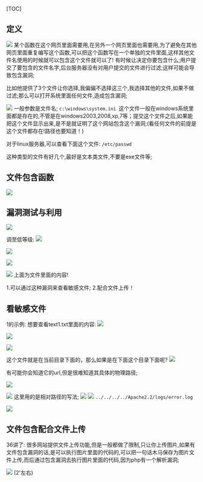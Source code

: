 [TOC]

## 定义

![]((35-36)文件包含漏洞_files/9788ab2a-a865-497a-8e32-800d50e4fad8.jpg)
某个函数在这个网页里面需要用,在另外一个网页里面也需要用,为了避免在其他网页里面重复编写这个函数,可以把这个函数写在一个单独的文件里面,这样其他文件名使用的时候就可以包含这个文件就可以了!
有时候让决定你要包含什么;用户提交了要包含的文件名字,后台服务器没有对用户提交的文件进行过滤;这样可能会导致包含漏洞;

比如他提供了3个文件让你选择,我偏偏不选择这三个,我选择其他的文件,如果不做过滤;那么可以打开系统里面任何文件,造成包含漏洞;

![]((35-36)文件包含漏洞_files/8fee448e-bc25-4ba2-9be6-092d0b0834eb.jpg)
一般参数是文件名;
`c:\windows\system.ini `这个文件一般在windows系统里面都是存在的,不管是在windows2003,2008,xp,7等；提交这个文件之后,如果能把这个文件显示出来,是不是就证明了这个网站包含这个漏洞;(看任何文件的前提是这个文件都存在!路径也要知道！)

对于linux服务器,可以查看下面这个文件:
`/etc/passwd`

这种类型的文件有好几个,最好是文本类文件,不要是exe文件等;
## 文件包含函数
![]((35-36)文件包含漏洞_files/c261035f-4086-4d0c-8065-ef4b11d1cd34.jpg)


## 漏洞测试与利用
![]((35-36)文件包含漏洞_files/4482ddc4-f643-471f-88bb-b75588352778.jpg)

调至低等级:
![]((35-36)文件包含漏洞_files/34ace7da-79db-40f8-82a9-6263452ef5e3.png)

![]((35-36)文件包含漏洞_files/d5be74ca-df9c-4f89-91d6-10922b504b85.png)

![]((35-36)文件包含漏洞_files/590f0cb4-4f20-4a0f-a94d-b8e912cfbbcf.png)

![]((35-36)文件包含漏洞_files/0f4189a3-98c7-4a46-9c8c-8e3bc2120ae3.png)
上面为文件里面的内容!

1.可以通过这种漏洞来查看敏感文件;
2.配合文件上传！
## 看敏感文件
1的示例:
想要查看text1.txt里面的内容:
![]((35-36)文件包含漏洞_files/fac7c6be-b182-4d73-b908-f02004019a8a.png)

![]((35-36)文件包含漏洞_files/08f73372-42e8-4eca-b6cb-c38b0bbde7df.jpg)

![]((35-36)文件包含漏洞_files/eec81a38-caeb-4c53-922d-fe56a7aa8a93.png)

这个文件就是在当前目录下面的，那么如果是在下面这个目录下面呢?
![]((35-36)文件包含漏洞_files/c7eb530d-b08a-4387-b88e-fffe0769a046.png)

有可能你会知道它的url,但是很难知道其具体的物理路径;

![]((35-36)文件包含漏洞_files/30e1d84b-ab6e-46b0-94e5-2c096644f8c2.jpg)

![]((35-36)文件包含漏洞_files/964e08e6-4d6f-4207-a9df-47231ad8c91a.png)
这里用的是相对路径的写法;
![]((35-36)文件包含漏洞_files/8a16da76-30a0-4fe2-8b85-157fc25f91d6.jpg)
![]((35-36)文件包含漏洞_files/957dd9ef-f751-4735-a8c4-48ec63be7c01.jpg)
`../../../../Apache2.2/logs/error.log`

![]((35-36)文件包含漏洞_files/a0f479da-9878-49b3-bf83-fcfbd8aec7ff.png)

## 文件包含配合文件上传
36讲了:
很多网站提供文件上传功能,但是一般都做了限制,只让你上传图片,如果有文件包含漏洞的话,是可以执行图片里面的代码的,可以把一句话木马保存为图片文件上传,而后通过包含漏洞去执行图片里面的代码,因为php有一个解析漏洞;

![]((35-36)文件包含漏洞_files/8acf4f64-44da-463a-ba0c-fefe6f97c90d.jpg)
(2'左右)
